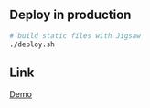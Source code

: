 
## Deploy in production

```bash
# build static files with Jigsaw
./deploy.sh

```

## Link

[Demo](https://uchm4n.github.io/portfolio/)

